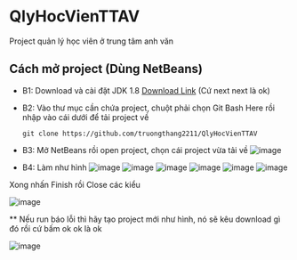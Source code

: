 # QlyHocVienTTAV
Project quản lý học viên ở trung tâm anh văn
## Cách mở project (Dùng NetBeans)
 - B1: Download và cài đặt JDK 1.8 [Download Link][1] (Cứ next next là ok)
 - B2: Vào thư mục cần chứa project, chuột phải chọn Git Bash Here rồi nhập vào cái dưới để tải project về
 
    `git clone https://github.com/truongthang2211/QlyHocVienTTAV`
    
 - B3: Mở NetBeans rồi open project, chọn cái project vừa tải về
 ![image](https://user-images.githubusercontent.com/59715444/112742214-a16c9600-8fb6-11eb-896c-90162100eb7e.png)
 - B4: Làm như hình
 ![image](https://user-images.githubusercontent.com/59715444/112742220-c7923600-8fb6-11eb-8c46-4f8c0998ff85.png)
 ![image](https://user-images.githubusercontent.com/59715444/112742227-d37df800-8fb6-11eb-9e59-33b1f3dab3db.png)
 ![image](https://user-images.githubusercontent.com/59715444/112742233-e395d780-8fb6-11eb-8414-95851b148060.png)
 ![image](https://user-images.githubusercontent.com/59715444/112742239-f14b5d00-8fb6-11eb-848f-cb77b1704fdc.png)
 ![image](https://user-images.githubusercontent.com/59715444/112742242-fe684c00-8fb6-11eb-80c1-2e221af2b354.png)
 ![image](https://user-images.githubusercontent.com/59715444/112742259-2788dc80-8fb7-11eb-8d33-91dd6f09c412.png)
 
  Xong nhấn Finish rồi Close các kiểu
 
 ![image](https://user-images.githubusercontent.com/59715444/112742271-4a1af580-8fb7-11eb-9118-203d2e17644e.png)
 
 ** Nếu run báo lỗi thì hãy tạo project mới như hình, nó sẽ kêu download gì đó rồi cứ bấm ok ok là ok
 
 ![image](https://user-images.githubusercontent.com/59715444/112742536-a5e67e00-8fb9-11eb-8f13-3233e882e4c2.png)





[1]: https://www.oracle.com/java/technologies/javase/javase-jdk8-downloads.html
